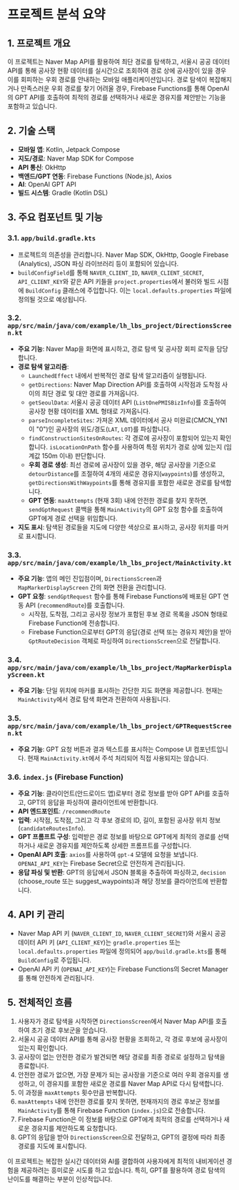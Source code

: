 # 프로젝트 분석 요약

## 1. 프로젝트 개요
이 프로젝트는 Naver Map API를 활용하여 최단 경로를 탐색하고, 서울시 공공 데이터 API를 통해 공사장 현황 데이터를 실시간으로 조회하여 경로 상에 공사장이 있을 경우 이를 회피하는 우회 경로를 안내하는 모바일 애플리케이션입니다. 경로 탐색이 복잡해지거나 만족스러운 우회 경로를 찾기 어려울 경우, Firebase Functions를 통해 OpenAI의 GPT API를 호출하여 최적의 경로를 선택하거나 새로운 경유지를 제안받는 기능을 포함하고 있습니다.

## 2. 기술 스택
*   **모바일 앱**: Kotlin, Jetpack Compose
*   **지도/경로**: Naver Map SDK for Compose
*   **API 통신**: OkHttp
*   **백엔드/GPT 연동**: Firebase Functions (Node.js), Axios
*   **AI**: OpenAI GPT API
*   **빌드 시스템**: Gradle (Kotlin DSL)

## 3. 주요 컴포넌트 및 기능

### 3.1. `app/build.gradle.kts`
*   프로젝트의 의존성을 관리합니다. Naver Map SDK, OkHttp, Google Firebase (Analytics), JSON 파싱 라이브러리 등이 포함되어 있습니다.
*   `buildConfigField`를 통해 `NAVER_CLIENT_ID`, `NAVER_CLIENT_SECRET`, `API_CLIENT_KEY`와 같은 API 키들을 `project.properties`에서 불러와 빌드 시점에 `BuildConfig` 클래스에 주입합니다. 이는 `local.defaults.properties` 파일에 정의될 것으로 예상됩니다.

### 3.2. `app/src/main/java/com/example/lh_lbs_project/DirectionsScreen.kt`
*   **주요 기능**: Naver Map을 화면에 표시하고, 경로 탐색 및 공사장 회피 로직을 담당합니다.
*   **경로 탐색 알고리즘**:
    *   `LaunchedEffect` 내에서 반복적인 경로 탐색 알고리즘이 실행됩니다.
    *   `getDirections`: Naver Map Direction API를 호출하여 시작점과 도착점 사이의 최단 경로 및 대안 경로를 가져옵니다.
    *   `getSeoulData`: 서울시 공공 데이터 API (`ListOnePMISBizInfo`)를 호출하여 공사장 현황 데이터를 XML 형태로 가져옵니다.
    *   `parseIncompleteSites`: 가져온 XML 데이터에서 공사 미완료(CMCN_YN1이 "0")인 공사장의 위도/경도(`LAT`, `LOT`)를 파싱합니다.
    *   `findConstructionSitesOnRoutes`: 각 경로에 공사장이 포함되어 있는지 확인합니다. `isLocationOnPath` 함수를 사용하여 특정 위치가 경로 상에 있는지 (임계값 150m 이내) 판단합니다.
    *   **우회 경로 생성**: 최선 경로에 공사장이 있을 경우, 해당 공사장을 기준으로 `detourDistance`를 조절하여 4개의 새로운 경유지(`waypoints`)를 생성하고, `getDirectionsWithWaypoints`를 통해 경유지를 포함한 새로운 경로를 탐색합니다.
    *   **GPT 연동**: `maxAttempts` (현재 3회) 내에 안전한 경로를 찾지 못하면, `sendGptRequest` 콜백을 통해 `MainActivity`의 GPT 요청 함수를 호출하여 GPT에게 경로 선택을 위임합니다.
*   **지도 표시**: 탐색된 경로들을 지도에 다양한 색상으로 표시하고, 공사장 위치를 마커로 표시합니다.

### 3.3. `app/src/main/java/com/example/lh_lbs_project/MainActivity.kt`
*   **주요 기능**: 앱의 메인 진입점이며, `DirectionsScreen`과 `MapMarkerDisplayScreen` 간의 화면 전환을 관리합니다.
*   **GPT 요청**: `sendGptRequest` 함수를 통해 Firebase Functions에 배포된 GPT 연동 API (`recommendRoute`)를 호출합니다.
    *   시작점, 도착점, 그리고 공사장 정보가 포함된 후보 경로 목록을 JSON 형태로 Firebase Function에 전송합니다.
    *   Firebase Function으로부터 GPT의 응답(경로 선택 또는 경유지 제안)을 받아 `GptRouteDecision` 객체로 파싱하여 `DirectionsScreen`으로 전달합니다.

### 3.4. `app/src/main/java/com/example/lh_lbs_project/MapMarkerDisplayScreen.kt`
*   **주요 기능**: 단일 위치에 마커를 표시하는 간단한 지도 화면을 제공합니다. 현재는 `MainActivity`에서 경로 탐색 화면과 전환하여 사용됩니다.

### 3.5. `app/src/main/java/com/example/lh_lbs_project/GPTRequestScreen.kt`
*   **주요 기능**: GPT 요청 버튼과 결과 텍스트를 표시하는 Compose UI 컴포넌트입니다. 현재 `MainActivity.kt`에서 주석 처리되어 직접 사용되지는 않습니다.

### 3.6. `index.js` (Firebase Function)
*   **주요 기능**: 클라이언트(안드로이드 앱)로부터 경로 정보를 받아 GPT API를 호출하고, GPT의 응답을 파싱하여 클라이언트에 반환합니다.
*   **API 엔드포인트**: `/recommendRoute`
*   **입력**: 시작점, 도착점, 그리고 각 후보 경로의 ID, 길이, 포함된 공사장 위치 정보 (`candidateRoutesInfo`).
*   **GPT 프롬프트 구성**: 입력받은 경로 정보를 바탕으로 GPT에게 최적의 경로를 선택하거나 새로운 경유지를 제안하도록 상세한 프롬프트를 구성합니다.
*   **OpenAI API 호출**: `axios`를 사용하여 `gpt-4` 모델에 요청을 보냅니다. `OPENAI_API_KEY`는 Firebase Secret으로 안전하게 관리됩니다.
*   **응답 파싱 및 반환**: GPT의 응답에서 JSON 블록을 추출하여 파싱하고, `decision` (choose_route 또는 suggest_waypoints)과 해당 정보를 클라이언트에 반환합니다.

## 4. API 키 관리
*   Naver Map API 키 (`NAVER_CLIENT_ID`, `NAVER_CLIENT_SECRET`)와 서울시 공공 데이터 API 키 (`API_CLIENT_KEY`)는 `gradle.properties` 또는 `local.defaults.properties` 파일에 정의되어 `app/build.gradle.kts`를 통해 `BuildConfig`로 주입됩니다.
*   OpenAI API 키 (`OPENAI_API_KEY`)는 Firebase Functions의 Secret Manager를 통해 안전하게 관리됩니다.

## 5. 전체적인 흐름
1.  사용자가 경로 탐색을 시작하면 `DirectionsScreen`에서 Naver Map API를 호출하여 초기 경로 후보군을 얻습니다.
2.  서울시 공공 데이터 API를 통해 공사장 현황을 조회하고, 각 경로 후보에 공사장이 있는지 확인합니다.
3.  공사장이 없는 안전한 경로가 발견되면 해당 경로를 최종 경로로 설정하고 탐색을 종료합니다.
4.  안전한 경로가 없으면, 가장 문제가 되는 공사장을 기준으로 여러 우회 경유지를 생성하고, 이 경유지를 포함한 새로운 경로를 Naver Map API로 다시 탐색합니다.
5.  이 과정을 `maxAttempts` 횟수만큼 반복합니다.
6.  `maxAttempts` 내에 안전한 경로를 찾지 못하면, 현재까지의 경로 후보군 정보를 `MainActivity`를 통해 Firebase Function (`index.js`)으로 전송합니다.
7.  Firebase Function은 이 정보를 바탕으로 GPT에게 최적의 경로를 선택하거나 새로운 경유지를 제안하도록 요청합니다.
8.  GPT의 응답을 받아 `DirectionsScreen`으로 전달하고, GPT의 결정에 따라 최종 경로를 지도에 표시합니다.

이 프로젝트는 복잡한 실시간 데이터와 AI를 결합하여 사용자에게 최적의 내비게이션 경험을 제공하려는 흥미로운 시도를 하고 있습니다. 특히, GPT를 활용하여 경로 탐색의 난이도를 해결하는 부분이 인상적입니다.
